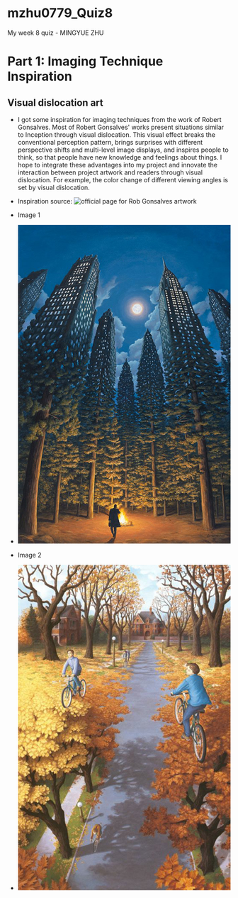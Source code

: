# mzhu0779_Quiz8
My week 8 quiz - MINGYUE ZHU
# Part 1: Imaging Technique Inspiration
## Visual dislocation art
* I got some inspiration for imaging techniques from the work of Robert Gonsalves. Most of Robert Gonsalves' works present situations similar to Inception through visual dislocation. This visual effect breaks the conventional perception pattern, brings surprises with different perspective shifts and multi-level image displays, and inspires people to think, so that people have new knowledge and feelings about things. I hope to integrate these advantages into my project and innovate the interaction between project artwork and readers through visual dislocation. For example, the color change of different viewing angles is set by visual dislocation.

* Inspiration source:
![official page for Rob Gonsalves artwork](https://www.facebook.com/RobGonsalves.Official)

* Image 1
* ![Image 1](<readmeImages/Image 1.jpg>)
* Image 2
* ![Image 2](<readmeImages/Image 2.jpg>)
